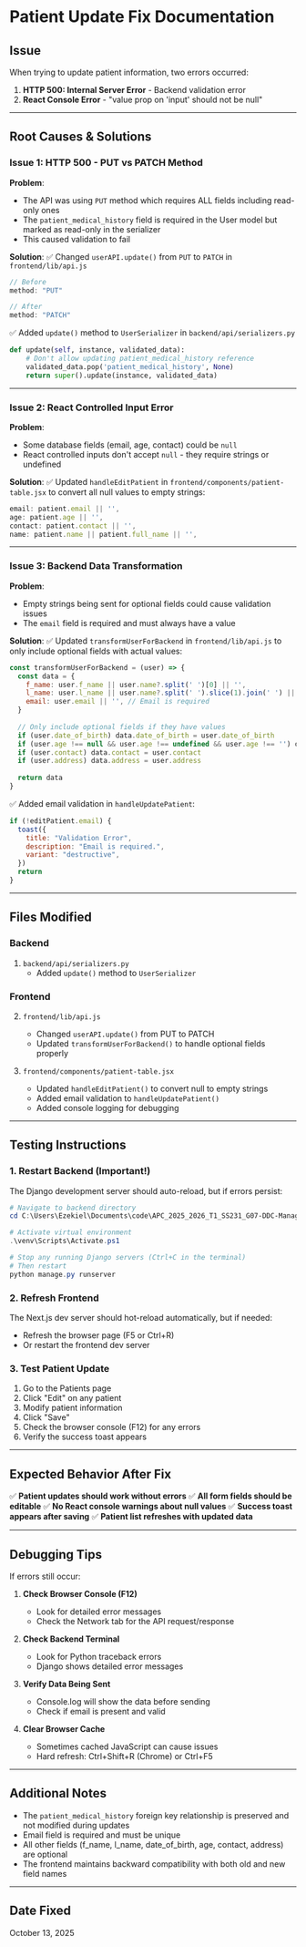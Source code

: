 # Patient Update Fix Documentation

## Issue
When trying to update patient information, two errors occurred:
1. **HTTP 500: Internal Server Error** - Backend validation error
2. **React Console Error** - "value prop on 'input' should not be null"

---

## Root Causes & Solutions

### Issue 1: HTTP 500 - PUT vs PATCH Method
**Problem**: 
- The API was using `PUT` method which requires ALL fields including read-only ones
- The `patient_medical_history` field is required in the User model but marked as read-only in the serializer
- This caused validation to fail

**Solution**:
✅ Changed `userAPI.update()` from `PUT` to `PATCH` in `frontend/lib/api.js`
```javascript
// Before
method: "PUT"

// After  
method: "PATCH"
```

✅ Added `update()` method to `UserSerializer` in `backend/api/serializers.py`
```python
def update(self, instance, validated_data):
    # Don't allow updating patient_medical_history reference
    validated_data.pop('patient_medical_history', None)
    return super().update(instance, validated_data)
```

---

### Issue 2: React Controlled Input Error
**Problem**:
- Some database fields (email, age, contact) could be `null`
- React controlled inputs don't accept `null` - they require strings or undefined

**Solution**:
✅ Updated `handleEditPatient` in `frontend/components/patient-table.jsx` to convert all null values to empty strings:
```javascript
email: patient.email || '',
age: patient.age || '',
contact: patient.contact || '',
name: patient.name || patient.full_name || '',
```

---

### Issue 3: Backend Data Transformation
**Problem**:
- Empty strings being sent for optional fields could cause validation issues
- The `email` field is required and must always have a value

**Solution**:
✅ Updated `transformUserForBackend` in `frontend/lib/api.js` to only include optional fields with actual values:
```javascript
const transformUserForBackend = (user) => {
  const data = {
    f_name: user.f_name || user.name?.split(' ')[0] || '',
    l_name: user.l_name || user.name?.split(' ').slice(1).join(' ') || '',
    email: user.email || '', // Email is required
  }
  
  // Only include optional fields if they have values
  if (user.date_of_birth) data.date_of_birth = user.date_of_birth
  if (user.age !== null && user.age !== undefined && user.age !== '') data.age = user.age
  if (user.contact) data.contact = user.contact
  if (user.address) data.address = user.address
  
  return data
}
```

✅ Added email validation in `handleUpdatePatient`:
```javascript
if (!editPatient.email) {
  toast({
    title: "Validation Error",
    description: "Email is required.",
    variant: "destructive",
  })
  return
}
```

---

## Files Modified

### Backend
1. `backend/api/serializers.py`
   - Added `update()` method to `UserSerializer`

### Frontend
2. `frontend/lib/api.js`
   - Changed `userAPI.update()` from PUT to PATCH
   - Updated `transformUserForBackend()` to handle optional fields properly

3. `frontend/components/patient-table.jsx`
   - Updated `handleEditPatient()` to convert null to empty strings
   - Added email validation to `handleUpdatePatient()`
   - Added console logging for debugging

---

## Testing Instructions

### 1. Restart Backend (Important!)
The Django development server should auto-reload, but if errors persist:

```powershell
# Navigate to backend directory
cd C:\Users\Ezekiel\Documents\code\APC_2025_2026_T1_SS231_G07-DDC-Management-System\owner-side-user\backend

# Activate virtual environment
.\venv\Scripts\Activate.ps1

# Stop any running Django servers (Ctrl+C in the terminal)
# Then restart
python manage.py runserver
```

### 2. Refresh Frontend
The Next.js dev server should hot-reload automatically, but if needed:
- Refresh the browser page (F5 or Ctrl+R)
- Or restart the frontend dev server

### 3. Test Patient Update
1. Go to the Patients page
2. Click "Edit" on any patient
3. Modify patient information
4. Click "Save"
5. Check the browser console (F12) for any errors
6. Verify the success toast appears

---

## Expected Behavior After Fix

✅ **Patient updates should work without errors**
✅ **All form fields should be editable**
✅ **No React console warnings about null values**
✅ **Success toast appears after saving**
✅ **Patient list refreshes with updated data**

---

## Debugging Tips

If errors still occur:

1. **Check Browser Console (F12)**
   - Look for detailed error messages
   - Check the Network tab for the API request/response

2. **Check Backend Terminal**
   - Look for Python traceback errors
   - Django shows detailed error messages

3. **Verify Data Being Sent**
   - Console.log will show the data before sending
   - Check if email is present and valid

4. **Clear Browser Cache**
   - Sometimes cached JavaScript can cause issues
   - Hard refresh: Ctrl+Shift+R (Chrome) or Ctrl+F5

---

## Additional Notes

- The `patient_medical_history` foreign key relationship is preserved and not modified during updates
- Email field is required and must be unique
- All other fields (f_name, l_name, date_of_birth, age, contact, address) are optional
- The frontend maintains backward compatibility with both old and new field names

---

## Date Fixed
October 13, 2025
